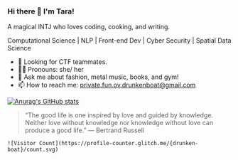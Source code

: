### Hi there 👋 I'm Tara!

A magical INTJ who loves coding, cooking, and writing.

Computational Science | NLP | Front-end Dev | Cyber Security | Spatial Data Science

- 🌱 Looking for CTF teammates.
- 👩‍💻 Pronouns: she/ her
- 💬 Ask me about fashion, metal music, books, and gym!
- 📫 How to reach me: private.fun.ov.drunkenboat@gmail.com


[![Anurag's GitHub stats](https://github-readme-stats.vercel.app/api?username=drunken-boat)](https://github.com/anuraghazra/github-readme-stats)

> “The good life is one inspired by love and guided by knowledge. Neither love without knowledge nor knowledge without love can produce a good life.”
> ― Bertrand Russell

```
![Visitor Count](https://profile-counter.glitch.me/{drunken-boat}/count.svg)
```
